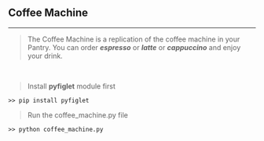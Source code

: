 ## Coffee Machine
***

> The Coffee Machine is a replication of the coffee machine in your Pantry. You can order ***espresso*** or ***latte*** or ***cappuccino*** and enjoy your drink.


<br>

> Install **pyfiglet** module first
```
>> pip install pyfiglet
```
> Run the coffee_machine.py file
```
>> python coffee_machine.py

```